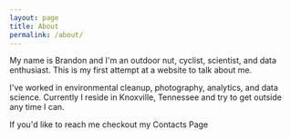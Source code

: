 ```yaml
---
layout: page
title: About
permalink: /about/
---
```


My name is Brandon and I'm an outdoor nut, cyclist, scientist, and data enthusiast.  This is my first attempt at a website to talk about me.  

I've worked in environmental cleanup, photography, analytics, and data science.  Currently I reside in Knoxville, Tennessee and try to get outside any time I can.  

If you'd like to reach me checkout my Contacts Page

<!-- This is the base Jekyll theme. You can find out more info about customizing your Jekyll theme, as well as basic Jekyll usage documentation at [jekyllrb.com](https://jekyllrb.com/)

You can find the source code for Minima at GitHub:
[jekyll][jekyll-organization] /
[minima](https://github.com/jekyll/minima)

You can find the source code for Jekyll at GitHub:
[jekyll][jekyll-organization] /
[jekyll](https://github.com/jekyll/jekyll)


[jekyll-organization]: https://github.com/jekyll -->
